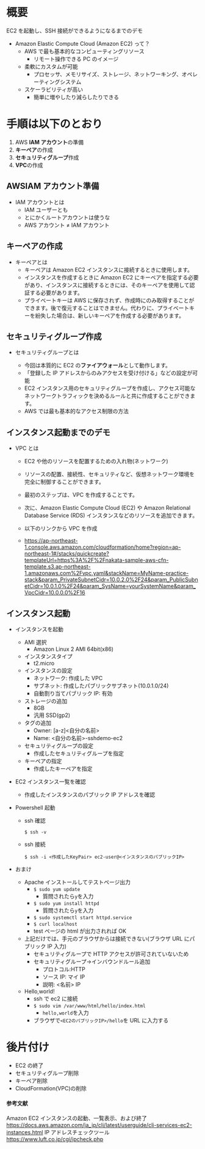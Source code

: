 # 概要

EC2 を起動し、SSH 接続ができるようになるまでのデモ

- Amazon Elastic Compute Cloud (Amazon EC2) って？
  - AWS で最も基本的なコンピューティングリソース
    - リモート操作できる PC のイメージ
  - 柔軟にカスタムが可能
    - プロセッサ、メモリサイズ、ストレージ、ネットワーキング、オペレーティングシステム
  - スケーラビリティが高い
    - 簡単に増やしたり減らしたりできる

# 手順は以下のとおり

1. AWS **IAM アカウント**の準備
2. **キーペア**の作成
3. **セキュリティグループ**作成
4. **VPC**の作成

## AWSIAM アカウント準備

- IAM アカウントとは
  - IAM ユーザーとも
  - とにかくルートアカウントは使うな
  - AWS アカウント ≠ IAM アカウント

## キーペアの作成

- キーペアとは
  - キーペアは Amazon EC2 インスタンスに接続するときに使用します。
  - インスタンスを作成するときに Amazon EC2 にキーペアを指定する必要があり、インスタンスに接続するときには、そのキーペアを使用して認証する必要があります。
  - プライベートキーは AWS に保存されず、作成時にのみ取得することができます。後で復元することはできません。代わりに、プライベートキーを紛失した場合は、新しいキーペアを作成する必要があります。

## セキュリティグループ作成

- セキュリティグループとは

  - 今回は本質的に EC2 の**ファイアウォール**として動作します。
  - 「登録した IP アドレスからのみアクセスを受け付ける」などの設定が可能
  - EC2 インスタンス用のセキュリティグループを作成し、アクセス可能なネットワークトラフィックを決めるルールと共に作成することができます。
  - AWS では最も基本的なアクセス制限の方法

## インスタンス起動までのデモ

- VPC とは

  - EC2 や他のリソースを配置するための入れ物(ネットワーク)
  - リソースの配置、接続性、セキュリティなど、仮想ネットワーク環境を完全に制御することができます。
  - 最初のステップは、VPC を作成することです。
  - 次に、Amazon Elastic Compute Cloud (EC2) や Amazon Relational Database Service (RDS) インスタンスなどのリソースを追加できます。

  - 以下のリンクから VPC を作成
  - https://ap-northeast-1.console.aws.amazon.com/cloudformation/home?region=ap-northeast-1#/stacks/quickcreate?templateUrl=https%3A%2F%2Fnakata-sample-aws-cfn-template.s3.ap-northeast-1.amazonaws.com%2Fvpc.yaml&stackName=MyName-practice-stack&param_PrivateSubnetCidr=10.0.2.0%2F24&param_PublicSubnetCidr=10.0.1.0%2F24&param_SysName=yourSystemName&param_VpcCidr=10.0.0.0%2F16

## インスタンス起動

- インスタンスを起動
  - AMI 選択
    - Amazon Linux 2 AMI 64bit(x86)
  - インスタンスタイプ
    - t2.micro
  - インスタンスの設定
    - ネットワーク: 作成した VPC
    - サブネット: 作成したパブリックサブネット(10.0.1.0/24)
    - 自動割り当てパブリック IP: 有効
  - ストレージの追加
    - 8GB
    - 汎用 SSD(gp2)
  - タグの追加
    - Owner: [a-z]<自分の名前>
    - Name: <自分の名前>-sshdemo-ec2
  - セキュリティグループの設定
    - 作成したセキュリティグループを指定
  - キーペアの指定
    - 作成したキーペアを指定
- EC2 インスタンス一覧を確認
  - 作成したインスタンスのパブリック IP アドレスを確認
- Powershell 起動

  - ssh 確認

    ```
    $ ssh -v
    ```

  - ssh 接続

    ```
    $ ssh -i <作成したKeyPair> ec2-user@<インスタンスのパブリックIP>
    ```

- おまけ
  - Apache インストールしてテストページ出力
    - `$ sudo yum update`
      - 質問されたら`y`を入力
    - `$ sudo yum install httpd`
      - 質問されたら`y`を入力
    - `$ sudo systemctl start httpd.service`
    - `$ curl localhost`
    - test ページの html が出力されれば OK
  - 上記だけでは、手元のブラウザからは接続できない(ブラウザ URL にパブリック IP 入力)
    - セキュリティグループで HTTP アクセスが許可されていないため
    - セキュリティグループ->インバウンドルール追加
      - プロトコル:HTTP
      - ソース IP: マイ IP
      - 説明: <名前> IP
  - Hello,world!
    - ssh で ec2 に接続
    - `$ sudo vim /var/www/html/hello/index.html`
      - `hello,world`を入力
    - ブラウザで`<EC2のパブリックIP>/hello`を URL に入力する

# 後片付け

- EC2 の終了
- セキュリティグループ削除
- キーペア削除
- CloudFormation(VPC)の削除

#### 参考文献

Amazon EC2 インスタンスの起動、一覧表示、および終了
https://docs.aws.amazon.com/ja_jp/cli/latest/userguide/cli-services-ec2-instances.html
IP アドレスチェックツール
https://www.luft.co.jp/cgi/ipcheck.php
